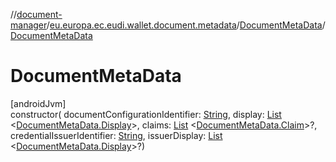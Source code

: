 //[document-manager](../../../index.md)/[eu.europa.ec.eudi.wallet.document.metadata](../index.md)/[DocumentMetaData](index.md)/[DocumentMetaData](-document-meta-data.md)

# DocumentMetaData

[androidJvm]\
constructor(
documentConfigurationIdentifier: [String](https://kotlinlang.org/api/latest/jvm/stdlib/kotlin/-string/index.html),
display: [List](https://kotlinlang.org/api/latest/jvm/stdlib/kotlin.collections/-list/index.html)
&lt;[DocumentMetaData.Display](-display/index.md)&gt;,
claims: [List](https://kotlinlang.org/api/latest/jvm/stdlib/kotlin.collections/-list/index.html)
&lt;[DocumentMetaData.Claim](-claim/index.md)&gt;?,
credentialIssuerIdentifier: [String](https://kotlinlang.org/api/latest/jvm/stdlib/kotlin/-string/index.html),
issuerDisplay: [List](https://kotlinlang.org/api/latest/jvm/stdlib/kotlin.collections/-list/index.html)
&lt;[DocumentMetaData.Display](-display/index.md)&gt;?)
